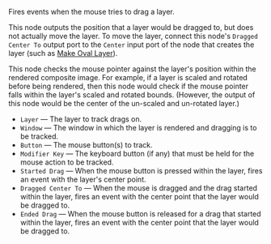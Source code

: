Fires events when the mouse tries to drag a layer.

This node outputs the position that a layer would be dragged to, but does not actually move the layer. To move the layer, connect this node's `Dragged Center To` output port to the `Center` input port of the node that creates the layer (such as [Make Oval Layer](vuo-node://vuo.layer.make.oval2)).

This node checks the mouse pointer against the layer's position within the rendered composite image. For example, if a layer is scaled and rotated before being rendered, then this node would check if the mouse pointer falls within the layer's scaled and rotated bounds. (However, the output of this node would be the center of the un-scaled and un-rotated layer.)

   - `Layer` — The layer to track drags on.
   - `Window` — The window in which the layer is rendered and dragging is to be tracked.
   - `Button` — The mouse button(s) to track.
   - `Modifier Key` — The keyboard button (if any) that must be held for the mouse action to be tracked.
   - `Started Drag` — When the mouse button is pressed within the layer, fires an event with the layer's center point.
   - `Dragged Center To` — When the mouse is dragged and the drag started within the layer, fires an event with the center point that the layer would be dragged to.
   - `Ended Drag` — When the mouse button is released for a drag that started within the layer, fires an event with the center point that the layer would be dragged to.
